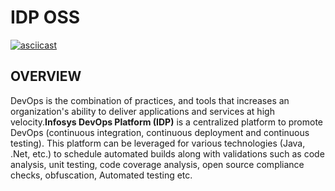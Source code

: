 
# IDP OSS

[![asciicast](https://asciinema.org/a/42383.png)](https://asciinema.org/a/42383)


## OVERVIEW

   DevOps is the combination of practices, and tools that increases an organization's ability to deliver applications and services at high velocity.**Infosys DevOps Platform (IDP)** is a centralized platform to promote DevOps (continuous integration, continuous deployment and continuous testing). This platform can be leveraged for various technologies (Java, .Net, etc.) to schedule automated builds along with validations such as code analysis, unit testing, code coverage analysis, open source compliance checks, obfuscation, Automated testing etc.


